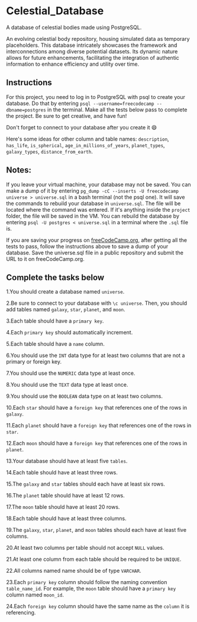 # Celestial_Database
A database of celestial bodies made using PostgreSQL.

An evolving celestial body repository, housing simulated data as temporary placeholders. This database intricately showcases the framework and interconnections among diverse potential datasets. Its dynamic nature allows for future enhancements, facilitating the integration of authentic information to enhance efficiency and utility over time.


## Instructions

For this project, you need to log in to PostgreSQL with psql to create your database. Do that by entering `psql --username=freecodecamp --dbname=postgres` in the terminal. Make all the tests below pass to complete the project. Be sure to get creative, and have fun!

Don't forget to connect to your database after you create it 😄

Here's some ideas for other column and table names: `description`, `has_life`, `is_spherical`, `age_in_millions_of_years`, `planet_types`, `galaxy_types`, `distance_from_earth`.

## Notes:
If you leave your virtual machine, your database may not be saved. You can make a dump of it by entering `pg_dump -cC --inserts -U freecodecamp universe > universe.sql` in a bash terminal (not the psql one). It will save the commands to rebuild your database in `universe.sql`. The file will be located where the command was entered. If it's anything inside the `project` folder, the file will be saved in the VM. You can rebuild the database by entering `psql -U postgres < universe.sql` in a terminal where the `.sql` file is.

If you are saving your progress on [freeCodeCamp.org](https://www.freecodecamp.org/), after getting all the tests to pass, follow the instructions above to save a dump of your database. Save the universe.sql file in a public repository and submit the URL to it on freeCodeCamp.org.

## Complete the tasks below

1.You should create a database named `universe`.

2.Be sure to connect to your database with `\c universe`. Then, you should add tables named `galaxy`, `star`, `planet`, and `moon`.

3.Each table should have a `primary key`.

4.Each `primary key` should automatically increment.

5.Each table should have a `name` column.

6.You should use the `INT` data type for at least two columns that are not a primary or foreign key.

7.You should use the `NUMERIC` data type at least once.

8.You should use the `TEXT` data type at least once.

9.You should use the `BOOLEAN` data type on at least two columns.

10.Each `star` should have a `foreign key` that references one of the rows in `galaxy`.

11.Each `planet` should have a `foreign key` that references one of the rows in `star`.

12.Each `moon` should have a `foreign key` that references one of the rows in `planet`.

13.Your database should have at least five `tables`.

14.Each table should have at least three rows.

15.The `galaxy` and `star` tables should each have at least six rows.

16.The `planet` table should have at least 12 rows.

17.The `moon` table should have at least 20 rows.

18.Each table should have at least three columns.

19.The `galaxy`, `star`, `planet`, and `moon` tables should each have at least five columns.

20.At least two columns per table should not accept `NULL` values.

21.At least one column from each table should be required to be `UNIQUE`.

22.All columns named name should be of type `VARCHAR`.

23.Each `primary key` column should follow the naming convention `table_name_id`. For example, the `moon` table should have a `primary key` column named `moon_id`.

24.Each `foreign key` column should have the same name as the `column` it is referencing.
